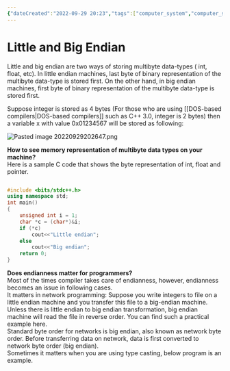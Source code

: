 ```yaml
---
{"dateCreated":"2022-09-29 20:23","tags":["computer_system","computer_science"],"pageDirection":"ltr","dg-publish":true,"permalink":"/computer-science/computer-system/little-and-big-endian/","dgPassFrontmatter":true}
---
```


 

# Little and Big Endian
Little and big endian are two ways of storing multibyte data-types ( int, float, etc). In little endian machines, last byte of binary representation of the multibyte data-type is stored first. On the other hand, in big endian machines, first byte of binary representation of the multibyte data-type is stored first.

Suppose integer is stored as 4 bytes (For those who are using [[DOS-based compilers\|DOS-based compilers]] such as C++ 3.0, integer is 2 bytes) then a variable x with value 0x01234567 will be stored as following:

![Pasted image 20220929202647.png](/img/user/Assets/Pasted%20image%2020220929202647.png)

**How to see memory representation of multibyte data types on your machine?**   
Here is a sample C code that shows the byte representation of int, float and pointer.

```c++

#include <bits/stdc++.h>
using namespace std;
int main()
{
	unsigned int i = 1;
	char *c = (char*)&i;
	if (*c)
		cout<<"Little endian";
	else
		cout<<"Big endian";
	return 0;
}
```

**Does endianness matter for programmers?**   
Most of the times compiler takes care of endianness, however, endianness becomes an issue in following cases.  
It matters in network programming: Suppose you write integers to file on a little endian machine and you transfer this file to a big-endian machine. Unless there is little endian to big endian transformation, big endian machine will read the file in reverse order. You can find such a practical example here.  
Standard byte order for networks is big endian, also known as network byte order. Before transferring data on network, data is first converted to network byte order (big endian).   
Sometimes it matters when you are using type casting, below program is an example.

